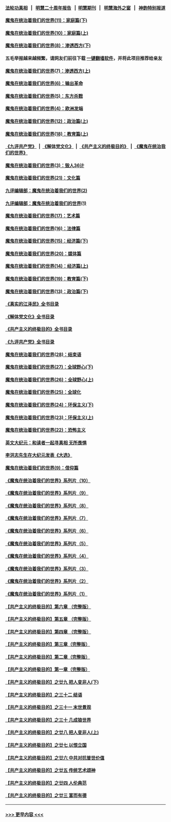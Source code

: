 #### [法轮功真相](https://github.com/gfw-breaker/truth/blob/master/README.md?t=0) &nbsp;&nbsp;|&nbsp;&nbsp; [明慧二十周年报告](https://github.com/gfw-breaker/mh-reports/blob/master/README.md?t=0) &nbsp;&nbsp;|&nbsp;&nbsp;[明慧期刊](https://github.com/gfw-breaker/mh-qikan) &nbsp;&nbsp;|&nbsp;&nbsp; [明慧海外之窗](https://github.com/gfw-breaker/mh-news/blob/master/README.md?t=0) &nbsp;&nbsp;|&nbsp;&nbsp; [神韵特别报道](https://github.com/gfw-breaker/mh-news/blob/master/shenyun.md?t=0)
#### [魔鬼在统治着我们的世界(11)：家庭篇(下)](../pages/nsc422/n10440961.md?t=11230050) 
#### [魔鬼在统治着我们的世界(10)：家庭篇(上)](../pages/nsc422/n10435448.md?t=11230050) 
#### [魔鬼在统治着我们的世界(8)：渗透西方(下)](../pages/nsc422/n10429603.md?t=11230050) 
#### 五毛举报越来越频繁，请网友们前往下载 [一键翻墙软件](https://github.com/gfw-breaker/ssr-accounts)，并将此项目推荐给亲友
#### [魔鬼在统治着我们的世界(7)：渗透西方(上)](../pages/nsc422/n10426013.md?t=11230050) 
#### [魔鬼在统治着我们的世界(6)：输出革命](../pages/nsc422/n10421536.md?t=11230050) 
#### [魔鬼在统治着我们的世界(5)：东方杀戮](../pages/nsc422/n10417707.md?t=11230050) 
#### [魔鬼在统治着我们的世界(4)：欧洲发端](../pages/nsc422/n10414890.md?t=11230050) 
#### [魔鬼在统治着我们的世界(12)：政治篇(上)](../pages/nsc422/n10444576.md?t=11230050) 
#### [魔鬼在统治着我们的世界(18)：教育篇(上)](../pages/nsc422/n10526970.md?t=11230050) 
#### [《九评共产党》](https://github.com/begood0513/9ping.md/blob/master/README.md) &nbsp;|&nbsp; [《解体党文化》](../../../../jtdwh.md/blob/master/README.md)  &nbsp;|&nbsp; [《共产主义的终极目的》](../../../../gczydzjmd.md/blob/master/README.md) &nbsp;|&nbsp; [《魔鬼在统治我们的世界》](../../../../mgztzwmdsj.md/blob/master/README.md) 
#### [魔鬼在统治着我们的世界(3)：毁人36计](../pages/nsc422/n10411583.md?t=11230050) 
#### [魔鬼在统治着我们的世界(21)：文化篇](../pages/nsc422/n10597706.md?t=11230050) 
#### [九评编辑部：魔鬼在统治着我们的世界(2)](../pages/nsc422/n10410036.md?t=11230050) 
#### [九评编辑部：魔鬼在统治着我们的世界(1)](../pages/nsc422/n10406825.md?t=11230050) 
#### [魔鬼在统治着我们的世界(17)：艺术篇](../pages/nsc422/n10499093.md?t=11230050) 
#### [魔鬼在统治着我们的世界(16)：法律篇](../pages/nsc422/n10485969.md?t=11230050) 
#### [魔鬼在统治着我们的世界(15)：经济篇(下)](../pages/nsc422/n10469975.md?t=11230050) 
#### [魔鬼在统治着我们的世界(20)：媒体篇](../pages/nsc422/n10586579.md?t=11230050) 
#### [魔鬼在统治着我们的世界(14)：经济篇(上)](../pages/nsc422/n10457370.md?t=11230050) 
#### [魔鬼在统治着我们的世界(19)：教育篇(下)](../pages/nsc422/n10564808.md?t=11230050) 
#### [魔鬼在统治着我们的世界(13)：政治篇(下)](../pages/nsc422/n10448270.md?t=11230050) 
#### [《真实的江泽民》全书目录](../pages/nsc422/n13721399.md?t=11230050) 
#### [《解体党文化》全书目录](../pages/nsc422/n13721157.md?t=11230050) 
#### [《共产主义的终极目的》全书目录](../pages/nsc422/n13721048.md?t=11230050) 
#### [《九评共产党》全书目录](../pages/nsc422/n13708085.md?t=11230050) 
#### [魔鬼在统治着我们的世界(28)：结束语](../pages/nsc422/n10936246.md?t=11230050) 
#### [魔鬼在统治着我们的世界(27)：全球野心(下)](../pages/nsc422/n10928319.md?t=11230050) 
#### [魔鬼在统治着我们的世界(26)：全球野心(上)](../pages/nsc422/n10900318.md?t=11230050) 
#### [魔鬼在统治着我们的世界(25)：全球化](../pages/nsc422/n10788205.md?t=11230050) 
#### [魔鬼在统治着我们的世界(24)：环保主义(下)](../pages/nsc422/n10695307.md?t=11230050) 
#### [魔鬼在统治着我们的世界(23)：环保主义(上)](../pages/nsc422/n10688613.md?t=11230050) 
#### [魔鬼在统治着我们的世界(22)：恐怖主义](../pages/nsc422/n10614727.md?t=11230050) 
#### [英文大纪元：和读者一起寻真相 无所畏惧](../pages/nsc422/n12542027.md?t=11230050) 
#### [李洪志先生在大纪元发表《大选》](../pages/nsc422/n12534746.md?t=11230050) 
#### [魔鬼在统治着我们的世界(9)：信仰篇](../pages/nsc422/n10432159.md?t=11230050) 
#### [《魔鬼在统治着我们的世界》系列片（10）](../pages/nsc422/n12292670.md?t=11230050) 
#### [《魔鬼在统治着我们的世界》系列片（9）](../pages/nsc422/n12290859.md?t=11230050) 
#### [《魔鬼在统治着我们的世界》系列片（8）](../pages/nsc422/n12287445.md?t=11230050) 
#### [《魔鬼在统治着我们的世界》系列片（7）](../pages/nsc422/n12283425.md?t=11230050) 
#### [《魔鬼在统治着我们的世界》系列片（6）](../pages/nsc422/n12282314.md?t=11230050) 
#### [《魔鬼在统治着我们的世界》系列片（5）](../pages/nsc422/n12281419.md?t=11230050) 
#### [《魔鬼在统治着我们的世界》系列片（4）](../pages/nsc422/n12274024.md?t=11230050) 
#### [《魔鬼在统治着我们的世界》系列片（3）](../pages/nsc422/n12271322.md?t=11230050) 
#### [《魔鬼在统治着我们的世界》系列片（2）](../pages/nsc422/n12269049.md?t=11230050) 
#### [《魔鬼在统治着我们的世界》系列片（1）](../pages/nsc422/n12267575.md?t=11230050) 
#### [【共产主义的终极目的】第六章 （完整版）](../pages/nsc422/n11428913.md?t=11230050) 
#### [【共产主义的终极目的】第五章 （完整版）](../pages/nsc422/n11428912.md?t=11230050) 
#### [【共产主义的终极目的】第四章 （完整版）](../pages/nsc422/n11428907.md?t=11230050) 
#### [【共产主义的终极目的】第三章（完整版）](../pages/nsc422/n11428848.md?t=11230050) 
#### [【共产主义的终极目的】第二章（完整版）](../pages/nsc422/n11428831.md?t=11230050) 
#### [【共产主义的终极目的】第一章（完整版）](../pages/nsc422/n11417651.md?t=11230050) 
#### [【共产主义的终极目的】之廿九 把人变非人(下)](../pages/nsc422/n11344140.md?t=11230050) 
#### [【共产主义的终极目的】之三十二 结语](../pages/nsc422/n11360535.md?t=11230050) 
#### [【共产主义的终极目的】之三十一 末世景观](../pages/nsc422/n11351129.md?t=11230050) 
#### [【共产主义的终极目的】之三十 几成狼世界](../pages/nsc422/n11348280.md?t=11230050) 
#### [【共产主义的终极目的】之廿八 把人变非人(上)](../pages/nsc422/n11340492.md?t=11230050) 
#### [【共产主义的终极目的】之廿七 以恨立国](../pages/nsc422/n11336944.md?t=11230050) 
#### [【共产主义的终极目的】之廿六 中共对抗普世价值](../pages/nsc422/n11324785.md?t=11230050) 
#### [【共产主义的终极目的】之廿五 传统艺术颂神](../pages/nsc422/n11296396.md?t=11230050) 
#### [【共产主义的终极目的】之廿四 人伦典范](../pages/nsc422/n11296397.md?t=11230050) 
#### [【共产主义的终极目的】之廿三 富而有德](../pages/nsc422/n11283598.md?t=11230050) 

----
#### [ >>> 更早内容 <<< ](../indexes/nsc422-earlier.md)
